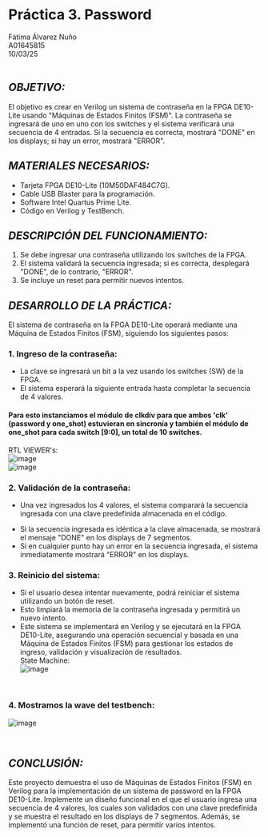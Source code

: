 # Práctica 3. Password
Fátima Álvarez Nuño <br/>
A01645815 <br/>
10/03/25 <br/>
<br/>

## *OBJETIVO:* <br/>
El objetivo es crear en Verilog un sistema de contraseña en la FPGA DE10-Lite usando "Máquinas de Estados Finitos (FSM)". La contraseña se ingresará de uno en uno con los switches y el sistema verificará una secuencia de 4 entradas. Si la secuencia es correcta, mostrará "DONE" en los displays; si hay un error, mostrará "ERROR". <br/>

## *MATERIALES NECESARIOS:* <br/>
* Tarjeta FPGA DE10-Lite (10M50DAF484C7G). <br/>
* Cable USB Blaster para la programación. <br/>
* Software Intel Quartus Prime Lite. <br/>
* Código en Verilog y TestBench. <br/>

## *DESCRIPCIÓN DEL FUNCIONAMIENTO:* <br/>
1. Se debe ingresar una contraseña utilizando los switches de la FPGA. <br/>
2. El sistema validará la secuencia ingresada; si es correcta, desplegará "DONE", de lo contrario, "ERROR". <br/>
3. Se incluye un reset para permitir nuevos intentos. <br/>

## *DESARROLLO DE LA PRÁCTICA:* <br/>
El sistema de contraseña en la FPGA DE10-Lite operará mediante una Máquina de Estados Finitos (FSM), siguiendo los siguientes pasos: <br/>
### 1. Ingreso de la contraseña: <br/>
* La clave se ingresará un bit a la vez usando los switches (SW) de la FPGA. <br/>
* El sistema esperará la siguiente entrada hasta completar la secuencia de 4 valores. <br/>
#### Para esto instanciamos el módulo de clkdiv para que ambos 'clk' (password y one_shot) estuvieran en sincronía y también el módulo de one_shot para cada switch [9:0], un total de 10 switches. <br/>
RTL VIEWER's: <br/> 
![image](https://github.com/user-attachments/assets/f16f13cb-f20a-4b31-82ae-406f6801bff5)
<br/> 
![image](https://github.com/user-attachments/assets/1cba3c43-19ca-448f-92cd-4b655508010e)
<br/>

### 2. Validación de la contraseña:
* Una vez ingresados los 4 valores, el sistema comparará la secuencia ingresada con una clave predefinida almacenada en el código. <br/>
- Si la secuencia ingresada es idéntica a la clave almacenada, se mostrará el mensaje "DONE" en los displays de 7 segmentos. <br/>
- Si en cualquier punto hay un error en la secuencia ingresada, el sistema inmediatamente mostrará "ERROR" en los displays. <br/>


### 3. Reinicio del sistema:
* Si el usuario desea intentar nuevamente, podrá reiniciar el sistema utilizando un botón de reset. <br/>
* Esto limpiará la memoria de la contraseña ingresada y permitirá un nuevo intento. <br/>
* Este sistema se implementará en Verilog y se ejecutará en la FPGA DE10-Lite, asegurando una operación secuencial y basada en una Máquina de Estados Finitos (FSM) para gestionar los estados de ingreso, validación y visualización de resultados. <br/>
State  Machine: <br/>
![image](https://github.com/user-attachments/assets/38197c54-4d67-467f-a953-62a5271bc2f1)
<br/>

### 4. Mostramos la wave del testbench: <br/>
![image](https://github.com/user-attachments/assets/6b0c5f18-49d3-4678-b444-ccdddb63a4a9)

<br/>

## *CONCLUSIÓN:* <br/>
Este proyecto demuestra el uso de Máquinas de Estados Finitos (FSM) en Verilog para la implementación de un sistema de password en la FPGA DE10-Lite. Implemente un diseño funcional en el que el usuario ingresa una secuencia de 4 valores, los cuales son validados con una clave predefinida y se muestra el resultado en los displays de 7 segmentos. Además, se implementó una función de reset, para permitir varios intentos.
